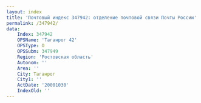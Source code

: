 ```yaml
---
layout: index
title: 'Почтовый индекс 347942: отделение почтовой связи Почты России'
permalink: /347942/
data:
    Index: 347942
    OPSName: 'Таганрог 42'
    OPSType: О
    OPSSubm: 347949
    Region: 'Ростовская область'
    Autonom: ''
    Area: ''
    City: Таганрог
    City1: ''
    ActDate: '20001030'
    IndexOld: ''
---
```

